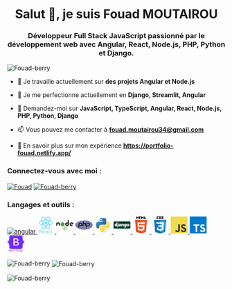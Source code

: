 <h1 align="center">Salut 👋, je suis Fouad MOUTAIROU</h1>
<h3 align="center">Développeur Full Stack JavaScript passionné par le développement web avec Angular, React, Node.js, PHP, Python et Django.</h3>

<p align="left"> <img src="https://komarev.com/ghpvc/?username=Fouad-berry&label=Profile%20views&color=0e75b6&style=flat" alt="Fouad-berry" /> </p>


- 🔭 Je travaille actuellement sur **des projets Angular et Node.js**

- 🌱 Je me perfectionne actuellement en  **Django, Streamlit, Angular**

- 💬 Demandez-moi sur **JavaScript, TypeScript, Angular, React, Node.js, PHP, Python, Django**

- 📫 Vous pouvez me contacter à **fouad.moutairou34@gmail.com**

- 📄 En savoir plus sur mon expérience **https://portfolio-fouad.netlify.app/**

<h3 align="left">Connectez-vous avec moi :</h3>
<p align="left">
<a href="https://www.linkedin.com/in/fouad-moutairou-%F0%9F%92%BB-044460273/" target="blank"><img align="center" src="https://cdn.jsdelivr.net/npm/simple-icons@3.0.1/icons/linkedin.svg" alt="Fouad" height="30" width="40" /></a>
<a href="https://github.com/Fouad-berry" target="blank"><img align="center" src="https://cdn.jsdelivr.net/npm/simple-icons@3.0.1/icons/github.svg" alt="Fouad-berry" height="30" width="40" /></a>
</p>

<h3 align="left">Langages et outils :</h3>
<p align="left"> 
<a href="https://angular.io" target="_blank"> <img src="https://angular.io/assets/images/logos/angular/angular.svg" alt="angular" width="40" height="40"/> </a> 
<a href="https://reactjs.org/" target="_blank"> <img src="https://raw.githubusercontent.com/devicons/devicon/master/icons/react/react-original-wordmark.svg" alt="react" width="40" height="40"/> </a> 
<a href="https://nodejs.org" target="_blank"> <img src="https://raw.githubusercontent.com/devicons/devicon/master/icons/nodejs/nodejs-original-wordmark.svg" alt="nodejs" width="40" height="40"/> </a> 
<a href="https://www.php.net" target="_blank"> <img src="https://raw.githubusercontent.com/devicons/devicon/master/icons/php/php-original.svg" alt="php" width="40" height="40"/> </a> 
<a href="https://www.python.org" target="_blank"> <img src="https://raw.githubusercontent.com/devicons/devicon/master/icons/python/python-original.svg" alt="python" width="40" height="40"/> </a> 
<a href="https://www.djangoproject.com/" target="_blank"> <img src="https://raw.githubusercontent.com/devicons/devicon/master/icons/django/django-original.svg" alt="django" width="40" height="40"/> </a>
<a href="https://www.w3.org/html/" target="_blank"> <img src="https://raw.githubusercontent.com/devicons/devicon/master/icons/html5/html5-original-wordmark.svg" alt="html5" width="40" height="40"/> </a> 
<a href="https://www.w3schools.com/css/" target="_blank"> <img src="https://raw.githubusercontent.com/devicons/devicon/master/icons/css3/css3-original-wordmark.svg" alt="css3" width="40" height="40"/> </a> 
<a href="https://www.javascript.com" target="_blank"> <img src="https://raw.githubusercontent.com/devicons/devicon/master/icons/javascript/javascript-original.svg" alt="javascript" width="40" height="40"/> </a> 
<a href="https://www.typescriptlang.org/" target="_blank"> <img src="https://raw.githubusercontent.com/devicons/devicon/master/icons/typescript/typescript-original.svg" alt="typescript" width="40" height="40"/> </a>
<a href="https://getbootstrap.com" target="_blank"> <img src="https://raw.githubusercontent.com/devicons/devicon/master/icons/bootstrap/bootstrap-plain-wordmark.svg" alt="bootstrap" width="40" height="40"/> </a> 
</p>

<p><img align="left" src="https://github-readme-stats.vercel.app/api/top-langs?username=Fouad-berry&show_icons=true&locale=en&layout=compact" alt="Fouad-berry" /></p>

<p>&nbsp;<img align="center" src="https://github-readme-stats.vercel.app/api?username=Fouad-berry&show_icons=true&locale=en" alt="Fouad-berry" /></p>

<p><img align="center" src="https://github-readme-streak-stats.herokuapp.com/?user=Fouad-berry&" alt="Fouad-berry" /></p>

